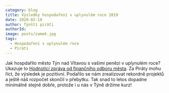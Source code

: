 ```yaml
---
category: blog
title: Výsledky hospodaření v uplynulém roce 2019
date: 2020-02-10
author: Týnští piráti
authorId:
image: posts/zamek.jpg
tags: 
  - Hospodaření v uplynulém roce
  - Piráti
---
```


Jak hospdařilo město Týn nad Vltavou s vašimi penězi v uplynulém roce? Ukazuje to [Hodnotící zpráva od finančního odboru města](/assets/doc/hodnotici-zprava-mesta-za-rok-2019.rtf). Za Piráty mohu říct, že výsledek je pozitivní. Podařilo se nám zrealizovat rekordně projektů a ještě náš rozpočet skončil v přebytku. Tak snad to letos dopadne minimálně stejně dobře, protože i u nás v Týně držíme kurz!
